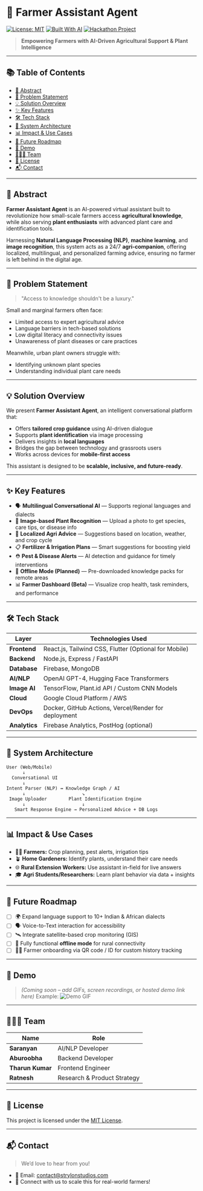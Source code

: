 # 🌾 Farmer Assistant Agent

[![License: MIT](https://img.shields.io/badge/License-MIT-yellow.svg)](./LICENSE)
[![Built With AI](https://img.shields.io/badge/Built%20With-AI-blue)](#-tech-stack)
[![Hackathon Project](https://img.shields.io/badge/Project-Hackathon-brightgreen)](#)

> **Empowering Farmers with AI-Driven Agricultural Support & Plant Intelligence**

---

## 📚 Table of Contents

* [🧠 Abstract](#-abstract)
* [🚨 Problem Statement](#-problem-statement)
* [💡 Solution Overview](#-solution-overview)
* [✨ Key Features](#-key-features)
* [🛠️ Tech Stack](#-tech-stack)
* [🧱 System Architecture](#-system-architecture)
* [📊 Impact & Use Cases](#-impact--use-cases)
* [🚧 Future Roadmap](#-future-roadmap)
* [🎥 Demo](#-demo)
* [👨‍👩‍👧 Team](#-team)
* [📄 License](#-license)
* [📬 Contact](#-contact)

---

## 🧠 Abstract

**Farmer Assistant Agent** is an AI-powered virtual assistant built to revolutionize how small-scale farmers access **agricultural knowledge**, while also serving **plant enthusiasts** with advanced plant care and identification tools.

Harnessing **Natural Language Processing (NLP)**, **machine learning**, and **image recognition**, this system acts as a 24/7 **agri-companion**, offering localized, multilingual, and personalized farming advice, ensuring no farmer is left behind in the digital age.

---

## 🚨 Problem Statement

> "Access to knowledge shouldn't be a luxury."

Small and marginal farmers often face:

* Limited access to expert agricultural advice
* Language barriers in tech-based solutions
* Low digital literacy and connectivity issues
* Unawareness of plant diseases or care practices

Meanwhile, urban plant owners struggle with:

* Identifying unknown plant species
* Understanding individual plant care needs

---

## 💡 Solution Overview

We present **Farmer Assistant Agent**, an intelligent conversational platform that:

* Offers **tailored crop guidance** using AI-driven dialogue
* Supports **plant identification** via image processing
* Delivers insights in **local languages**
* Bridges the gap between technology and grassroots users
* Works across devices for **mobile-first access**

This assistant is designed to be **scalable, inclusive, and future-ready**.

---

## ✨ Key Features

* 🗣️ **Multilingual Conversational AI** — Supports regional languages and dialects
* 🌱 **Image-based Plant Recognition** — Upload a photo to get species, care tips, or disease info
* 📍 **Localized Agri Advice** — Suggestions based on location, weather, and crop cycle
* 📋 **Fertilizer & Irrigation Plans** — Smart suggestions for boosting yield
* ⛑️ **Pest & Disease Alerts** — AI detection and guidance for timely interventions
* 📴 **Offline Mode (Planned)** — Pre-downloaded knowledge packs for remote areas
* 📊 **Farmer Dashboard (Beta)** — Visualize crop health, task reminders, and performance

---

## 🛠️ Tech Stack

| Layer         | Technologies Used                                     |
| ------------- | ----------------------------------------------------- |
| **Frontend**  | React.js, Tailwind CSS, Flutter (Optional for Mobile) |
| **Backend**   | Node.js, Express / FastAPI                            |
| **Database**  | Firebase, MongoDB                                     |
| **AI/NLP**    | OpenAI GPT-4, Hugging Face Transformers               |
| **Image AI**  | TensorFlow, Plant.id API / Custom CNN Models          |
| **Cloud**     | Google Cloud Platform / AWS                           |
| **DevOps**    | Docker, GitHub Actions, Vercel/Render for deployment  |
| **Analytics** | Firebase Analytics, PostHog (optional)                |

---

## 🧱 System Architecture

```
User (Web/Mobile)
      ↓
  Conversational UI
      ↓
Intent Parser (NLP) ↔ Knowledge Graph / AI
      ↓                     ↘
 Image Uploader        Plant Identification Engine
      ↓                     ↓
   Smart Response Engine → Personalized Advice + DB Logs
```

---

## 📊 Impact & Use Cases

* 👨‍🌾 **Farmers:** Crop planning, pest alerts, irrigation tips
* 🪴 **Home Gardeners:** Identify plants, understand their care needs
* 🌐 **Rural Extension Workers:** Use assistant in-field for live answers
* 🎓 **Agri Students/Researchers:** Learn plant behavior via data + insights

---

## 🚧 Future Roadmap

* [ ] 🌍 Expand language support to 10+ Indian & African dialects
* [ ] 🗣️ Voice-to-Text interaction for accessibility
* [ ] 🛰️ Integrate satellite-based crop monitoring (GIS)
* [ ] 📶 Fully functional **offline mode** for rural connectivity
* [ ] 👨‍🌾 Farmer onboarding via QR code / ID for custom history tracking

---

## 🎥 Demo

> *(Coming soon – add GIFs, screen recordings, or hosted demo link here)*
> Example:
> ![Demo GIF](./assets/demo.gif)

---

## 👨‍👩‍👧 Team

| Name             | Role                        |
| ---------------- | --------------------------- |
| **Saranyan**   | AI/NLP Developer            |
| **Aburoobha**    | Backend Developer           |
| **Tharun Kumar** | Frontend Engineer           |
| **Ratnesh**      | Research & Product Strategy |

---

## 📄 License

This project is licensed under the [MIT License](./LICENSE).

---

## 📬 Contact

> We’d love to hear from you!

* 📧 Email: contact@strylonstudios.com 
* 🌱 Connect with us to scale this for real-world farmers!
